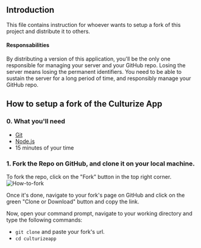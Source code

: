 ## Introduction

This file contains instruction for whoever wants to setup a fork of this project and distribute it to others.

#### Responsabilities

By distributing a version of this application, you'll be the only one responsible for managing your server and your GitHub repo.
Losing the server means losing the permanent identifiers. You need to be able to sustain the server for a long period of time, and responsibly
manage your GitHub repo.


## How to setup a fork of the Culturize App

### 0. What you'll need
  * [Git](https://git-scm.com/)
  * [Node.js](https://nodejs.org/en/)
  * 15 minutes of your time

### 1. Fork the Repo on GitHub, and clone it on your local machine.
  To fork the repo, click on the "Fork" button in the top right corner.
  ![How-to-fork](https://github-images.s3.amazonaws.com/help/bootcamp/Bootcamp-Fork.png)
  
  Once it's done, navigate to your fork's page on GitHub and click on the green "Clone or Download" button and copy the link.
  
  Now, open your command prompt, navigate to your working directory and type the following commands:
  
  * `git clone` and paste your fork's url.
  * `cd culturizeapp`
  
 
  
 
